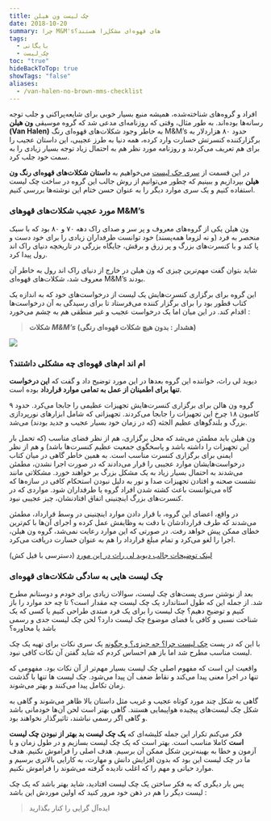 ```yaml
---
title: چک لیست ون هیلن
date: 2018-10-20
summary: چرا M&M'sهای قهوه‌ای مشکل‌زا هستند؟
tags:
  - بایگانی
  - چک_لیست
toc: "true"
hideBackToTop: true
showTags: "false"
aliases:
  - /van-halen-no-brown-mms-checklist
---
```

افراد و گروه‌های شناخته‌شده، همیشه منبع بسیار خوبی برای شایعه‌پراکنی و جلب توجه رسانه‌ها بوده‌اند. به طور مثال، وقتی که روزنامه‌ای مدعی شد که گروه موسیقی **ون هیلن (****Van Halen****)** به خاطر وجود شکلات‌های قهوه‌ای رنگ M&M’s حدود ۸۰ هزاردلار به برگزارکننده کنسرتش خسارت وارد کرده، همه دنیا به طرز عجیبی، این داستان عجیب را برای هم تعریف می‌کردند و روزنامه مورد نظر هم به احتمال زیاد توجه بسیار زیادی را به سمت خود جلب کرد.

در این قسمت از [سری چک لیست](https://kakavand.me/tag/%DA%86%DA%A9-%D9%84%DB%8C%D8%B3%D8%AA/) می‌خواهیم به **داستان شکلات‌های قهوه‌ای رنگ ون هیلن** بپردازیم و ببینیم که چطور می‌توانیم از روش جالب این گروه در ساخت چک لیست استفاده کنیم و یک سری موارد دیگر را به عنوان حسن ختام این نوشته‌ها بررسی کنیم.
### مورد عجیب شکلات‌های قهوهای M&M’s
ون هیلن یکی از گروه‌های معروف و پر سر و صدای راک دهه ۷۰ و ۸۰ بود که با سبک منحصر به فرد (و نه لزوما همه‌پسند) خود توانست طرفداران زیادی را برای خود دست و پا کند و با کنسرت‌های بزرگ و پر زرق و برقش، جایگاه بزرگی در تاریخچه دنیای راک اند رول پیدا کرد.

شاید بتوان گفت مهم‌ترین چیزی که ون هیلن در خارج از دنیای راک اند رول به خاطر آن معروف شد، شکلات‌های قهوه‌ای M&M’s بودند.

این گروه برای برگزاری کنسرت‌هایش یک لیست از درخواست‌های خود که به اندازه یک کتاب قطور بود را برای برگزار کننده می‌فرستاد تا برای رسیدگی به آن درخواست‌ها اقدام کند. در این میان اما یک درخواست عجیب و غیر منطقی هم به چشم می‌خورد :

> **شکلات _M&M’s_ (هشدار : بدون هیچ شکلات قهوه‌ای رنگی)**

![](/media/no-brown-MMs.jpg)

### ام اند ام‌های قهوه‌ای چه مشکلی داشتند؟

دیوید لی راث، خواننده این گروه بعدها در این مورد توضیح داد و گفت که **این درخواست تنها برای اطمینان از عمل به تمامی موارد قرارداد** بوده است.

گروه ون هالن برای برگزاری کنسرت‌هایش تجهیزات عظیمی را جابجا می‌کرد. حدود ۹ کامیون ۱۸ چرخ این تجهیزات را جابجا می‌کردند. تجهیزاتی که شامل ابزارهای نورپردازی بزرگ و بلندگوهای عظیم الجثه (که در زمان خود بسیار عجیب و جدید بودند) می‌شد.

ون هیلن باید مطمئن می‌شد که محل برگزاری، هم از نظر فضای مناسب (که تحمل بار این تجهیزات را داشته باشد و پاسخگوی جمعیت عظیم کنسرت‌ها باشد) و هم از نظر ایمنی برای برگزاری کنسرت مناسب است. به همین خاطر گاهی در میان کتاب درخواست‌هایشان موارد عجیبی را قرار می‌دادند که در صورت اجرا نشدن، مطمئن می‌شدند به احتمال بسیار زیاد به یک مشکل بزرگ بر خواهند خورد. مشکلاتی مانند نشست صحنه و افتادن تجهیزات صدا و نور به دلیل نبودن استحکام کافی در سازه‌ها که گاه می‌توانست باعث کشته شدن افراد گروه یا طرفداران شود. مواردی که در کنسرت‌های بزرگ اینچنینی اتفاق افتادنشان، چیز عجیبی نبود.

در واقع، اعضای این گروه، با قرار دادن موارد اینچنینی در وسط قرارداد، مطمئن می‌شدند که طرف قراردادشان با دقت به وظایفش عمل کرده و اجرای آن‌ها با کم‌ترین خطای ممکن پیش خواهد رفت. در صورتی که این موارد رعایت نمی‌شد، گروه ون هیلن، اجرا را لغو می‌کرد و تمام مبلغ قرارداد را هم به عنوان خسارت دریافت می‌کرد.

[لینک توضیحات جالب دیوید لی راث در این مورد](https://vimeo.com/36615187) (دسترسی با فیل کش)

### چک لیست‌ هایی به سادگی شکلات‌های قهوه‌ای

بعد از نوشتن سری‌ پست‌های چک لیست، سوالات زیادی برای خودم و دوستانم مطرح شد. از جمله این که طول استاندارد یک چک لیست چه مقدار است؟ تا چه حد موارد را باز کنیم و توضیح دهیم؟ چک لیست را برای یک فرد مبتدی طراحی کنیم یا کسی که یک شناخت نسبی و کافی با فضای موضوع چک لیست دارد؟ لحن چک لیست جدی و رسمی باشد یا محاوره؟

با این که در پست [چک لیست چرا؟ چه چیزی؟ و چگونه](https://kakavand.me/checklist/) یک سری نکات برای تهیه یک چک لیست مناسب مطرح شد اما باز هم احساس کردم که شاید گفتن آن نکات کافی نبود.

واقعیت این است که مفهوم اصلی چک لیست بسیار مهم‌تر از آن نکات بود. مفهومی که تنها در اجرا معنی پیدا می‌کند و نقاط ضعف آن پیدا می‌شود. چک لیست ها تنها با گذشت زمان تکامل پیدا می‌کنند و بهتر می‌شوند.

گاهی به شکل چند مورد کوتاه عجیب و غریب مثل داستان بالا ظاهر می‌شوند و گاهی به شکل چک لیست‌های پیچیده هواپیمایی هستند. گاهی بهتر است لحن آن‌ها خودمانی باشد و گاهی اگر رسمی نباشند، تاثیرگذار نخواهند بود.

فکر می‌کنم تکرار این جمله کلیشه‌ای که **یک چک لیست بد بهتر از نبودن چک لیست است** کاملا مناسب است. بهتر است که یک چک لیست بسازیم و در طول زمان و با آزمون و خطا به بهینه‌ترین شکل ممکن آن برسیم. هدف اصلی را فراموش نکنیم. هدف ما در چک لیست این بود که بدون افزایش دانش و مهارت، به کارایی بالاتری برسیم و موارد حیاتی و مهم را که اغلب نادیده گرفته می‌شوند را فراموش نکنیم.

پس بار دیگری که به فکر ساختن یک چک لیست افتادید، شاید بهتر باشد که یک چک لیست دیگر را هم در ذهن خود مرور کنید که اولین موردش این باشد :

> ایده‌آل گرایی را کنار بگذارید